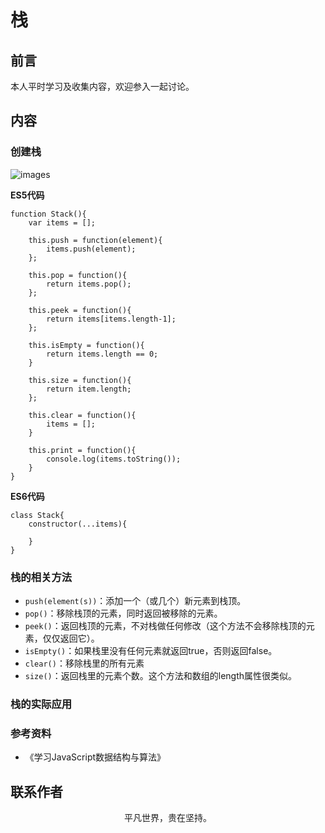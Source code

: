 # 栈

## 前言

本人平时学习及收集内容，欢迎参入一起讨论。

## 内容

### 创建栈

![images](stack.png)

**ES5代码**

```
function Stack(){
    var items = [];

    this.push = function(element){
        items.push(element);
    };

    this.pop = function(){
        return items.pop();
    };

    this.peek = function(){
        return items[items.length-1];
    };

    this.isEmpty = function(){
        return items.length == 0;
    }

    this.size = function(){
        return item.length;
    };

    this.clear = function(){
        items = [];
    }

    this.print = function(){
        console.log(items.toString());
    }
}
```

**ES6代码**

```
class Stack{
    constructor(...items){

    }
}
```

### 栈的相关方法

- `push(element(s))`：添加一个（或几个）新元素到栈顶。
- `pop()`：移除栈顶的元素，同时返回被移除的元素。
- `peek()`：返回栈顶的元素，不对栈做任何修改（这个方法不会移除栈顶的元素，仅仅返回它）。
- `isEmpty()`：如果栈里没有任何元素就返回true，否则返回false。
- `clear()`：移除栈里的所有元素
- `size()`：返回栈里的元素个数。这个方法和数组的length属性很类似。

### 栈的实际应用


### 参考资料

- 《学习JavaScript数据结构与算法》

## 联系作者

<div align="center">
    <p>
        平凡世界，贵在坚持。
    </p>
    <img :src="$withBase('/about/contact.png')" />
</div>